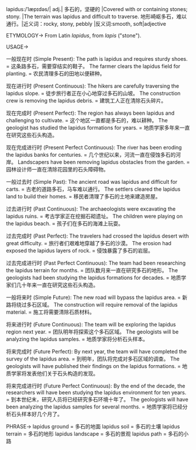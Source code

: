 lapidus:/ˈlæpɪdəs/| adj.| 多石的，坚硬的 |Covered with or containing stones; stony.  |The terrain was lapidus and difficult to traverse.  地形崎岖多石，难以通行。|近义词：rocky, stony, pebbly |反义词:smooth, soft|adjective

ETYMOLOGY->
From Latin *lapidus*, from *lapis* ("stone").

USAGE->

一般现在时 (Simple Present):
The path is lapidus and requires sturdy shoes. = 这条路多石，需要穿结实的鞋子。
The farmer clears the lapidus field for planting. = 农民清理多石的田地以便耕种。


现在进行时 (Present Continuous):
The hikers are carefully traversing the lapidus slope. =  徒步旅行者正在小心地穿过多石的山坡。
The construction crew is removing the lapidus debris. = 建筑工人正在清除石头碎片。


现在完成时 (Present Perfect):
The region has always been lapidus and challenging to cultivate. = 这个地区一直都是多石的，难以耕种。
The geologist has studied the lapidus formations for years. = 地质学家多年来一直在研究这些石头构造。


现在完成进行时 (Present Perfect Continuous):
The river has been eroding the lapidus banks for centuries. =  几个世纪以来，河流一直在侵蚀多石的河岸。
Landscapers have been removing lapidus obstacles from the garden. = 园林设计师一直在清除花园里的石头障碍物。


一般过去时 (Simple Past):
The ancient road was lapidus and difficult for carts. = 古老的道路多石，马车难以通行。
The settlers cleared the lapidus land to build their homes. = 移民者清理了多石的土地来建造房屋。


过去进行时 (Past Continuous):
The archaeologists were excavating the lapidus ruins. = 考古学家正在挖掘石砌遗址。
The children were playing on the lapidus beach. = 孩子们在多石的海滩上玩耍。


过去完成时 (Past Perfect):
The travelers had crossed the lapidus desert with great difficulty. =  旅行者们艰难地穿越了多石的沙漠。
The erosion had exposed the lapidus layers of rock. = 侵蚀暴露了多石的岩层。


过去完成进行时 (Past Perfect Continuous):
The team had been researching the lapidus terrain for months. =  团队数月来一直在研究多石的地形。
The geologists had been studying the lapidus formations for decades. =  地质学家们几十年来一直在研究这些石头构造。


一般将来时 (Simple Future):
The new road will bypass the lapidus area. = 新路将绕过多石区域。
The construction will require removal of the lapidus material. = 施工将需要清除石质材料。


将来进行时 (Future Continuous):
The team will be exploring the lapidus region next year. =  团队明年将探索这个多石区域。
The geologists will be analyzing the lapidus samples. =  地质学家将分析石头样本。


将来完成时 (Future Perfect):
By next year, the team will have completed the survey of the lapidus area. = 到明年，团队将完成对多石区域的调查。
The geologists will have published their findings on the lapidus formations. = 地质学家将发表他们关于石头构造的发现。


将来完成进行时 (Future Perfect Continuous):
By the end of the decade, the researchers will have been studying the lapidus environment for ten years. = 到本世纪末，研究人员将已经研究多石环境十年了。
The geologists will have been analyzing the lapidus samples for several months. = 地质学家将已经分析石头样本好几个月了。


PHRASE->
lapidus ground = 多石的地面
lapidus soil = 多石的土壤
lapidus terrain = 多石的地形
lapidus landscape = 多石的景观
lapidus path = 多石的小路
